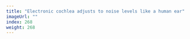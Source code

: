 ```yaml
---
title: "Electronic cochlea adjusts to noise levels like a human ear"
imageUrl: ""
index: 268
weight: 268
---
```

